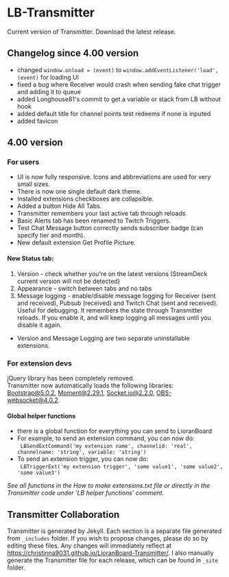 # LB-Transmitter
 Current version of Transmitter. Download the latest release. 

## Changelog since 4.00 version
- changed `window.onload = (event)` to `window.addEventListener('load', (event)` for loading UI
- fixed a bug where Receiver would crash when sending fake chat trigger and adding it to queue
- added Longhouse81's commit to get a variable or stack from LB without hook
- added default title for channel points test redeems if none is inputed 
- added favicon

## 4.00 version

### For users
- UI is now fully responsive. Icons and abbreviations are used for very small sizes.  
- There is now one single default dark theme.    
- Installed extensions checkboxes are collapsible.  
- Added a button Hide All Tabs. 
- Transmitter remembers your last active tab through reloads.  
- Basic Alerts tab has been renamed to Twitch Triggers.    
- Test Chat Message button correctly sends subscriber badge (can specify tier and month).
- New default extension Get Profile Picture.  

#### New Status tab:
1. Version - check whether you're on the latest versions (StreamDeck current version will not be detected)   
2. Appearance - switch between tabs and no tabs   
3. Message logging - enable/disable message logging for Receiver (sent and received), Pubsub (received) and Twitch Chat (sent and received). Useful for debugging. It remembers the state through Transmitter reloads. If you enable it, and will keep logging all messages until you disable it again.   
- Version and Message Logging are two separate uninstallable extensions.   

  
### For extension devs
jQuery library has been completely removed.   
Transmitter now automatically loads the following libraries: Bootstrap@5.0.2, Moment@2.29.1, Socket.io@2.2.0, OBS-websocket@4.0.2.   

#### Global helper functions
- there is a global function for everything you can send to LioranBoard    
- For example, to send an extension command, you can now do:    
` LBSendExtCommand('my extension name', channelid: 'real', channelname: 'string', variable: 'string')` 
- To send an extension trigger, you can now do:   
` LBTriggerExt('my extension trigger', 'some value1', 'some value2', 'some value3')`  
    
 *See all functions in the How to make extensions.txt file or directly in the Transmitter code under 'LB helper functions' comment.*

## Transmitter Collaboration

Transmitter is generated by Jekyll. Each section is a separate file generated from `_includes` folder. If you wish to propose changes, please do so by editing these files.
Any changes will immediately reflect at https://christinna9031.github.io/LioranBoard-Transmitter/. I also manually generate the Transmitter file for each release, which can be found in `_site` folder.

